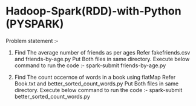 # Hadoop-Spark(RDD)-with-Python (PYSPARK)

Problem statement :-
1) Find The average number of friends as per ages
    Refer fakefriends.csv and friends-by-age.py
    Put Both files in same directory.
    Execute below command to run the code :- 
    spark-submit friends-by-age.py
    
 2) Find The count occernce of words in a book using flatMap
    Refer Book.txt and better_sorted_count_words.py
    Put Both files in same directory.
    Execute below command to run the code :- 
    spark-submit better_sorted_count_words.py
